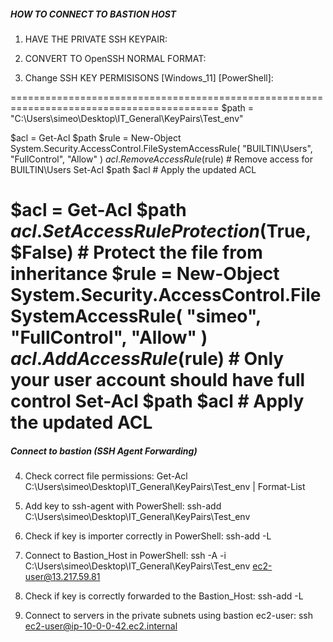 
##### HOW TO CONNECT TO BASTION HOST #####

 1) HAVE THE PRIVATE SSH KEYPAIR:

 2) CONVERT TO OpenSSH NORMAL FORMAT:
 
 3) Change SSH KEY PERMISISONS [Windows_11] [PowerShell]:

==========================================================================================
$path = "C:\Users\simeo\Desktop\IT_General\KeyPairs\Test_env"

$acl = Get-Acl $path
$rule = New-Object System.Security.AccessControl.FileSystemAccessRule(
    "BUILTIN\Users", "FullControl", "Allow"
)
$acl.RemoveAccessRule($rule)  # Remove access for BUILTIN\Users
Set-Acl $path $acl  # Apply the updated ACL

$acl = Get-Acl $path
$acl.SetAccessRuleProtection($True, $False)  # Protect the file from inheritance
$rule = New-Object System.Security.AccessControl.FileSystemAccessRule(
    "simeo", "FullControl", "Allow"
)
$acl.AddAccessRule($rule)  # Only your user account should have full control
Set-Acl $path $acl  # Apply the updated ACL
==========================================================================================


##### Connect to bastion (SSH Agent Forwarding) #####

 4) Check correct file permissions: 
Get-Acl C:\Users\simeo\Desktop\IT_General\KeyPairs\Test_env | Format-List

 5) Add key to ssh-agent with PowerShell:
ssh-add C:\Users\simeo\Desktop\IT_General\KeyPairs\Test_env

 6) Check if key is importer correctly in PowerShell:
ssh-add -L

 7) Connect to Bastion_Host in PowerShell:
ssh -A -i C:\Users\simeo\Desktop\IT_General\KeyPairs\Test_env ec2-user@13.217.59.81

 8) Check if key is correctly forwarded to the Bastion_Host:
ssh-add -L

 9) Connect to servers in the private subnets using bastion ec2-user: 
ssh ec2-user@ip-10-0-0-42.ec2.internal


